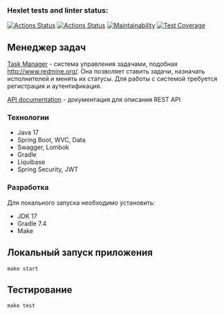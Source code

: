 ### Hexlet tests and linter status:
[![Actions Status](https://github.com/GurevichSergey/java-project-73/workflows/hexlet-check/badge.svg)](https://github.com/GurevichSergey/java-project-73/actions)
[![Actions Status](https://github.com/GurevichSergey/java-project-73/workflows/my-check/badge.svg)](https://github.com/GurevichSergey/java-project-73/actions)
[![Maintainability](https://api.codeclimate.com/v1/badges/e518efc4db665e65ecee/maintainability)](https://codeclimate.com/github/GurevichSergey/java-project-73/maintainability)
[![Test Coverage](https://api.codeclimate.com/v1/badges/e518efc4db665e65ecee/test_coverage)](https://codeclimate.com/github/GurevichSergey/java-project-73/test_coverage)

## Менеджер задач

[Task Manager](https://java-project-73-production-92a3.up.railway.app/) - система управления задачами, подобная http://www.redmine.org/. Она позволяет ставить задачи, назначать исполнителей и менять их статусы. Для работы с системой требуется регистрация и аутентификация.


[API documentation](https://java-project-73-production-92a3.up.railway.app/swagger-ui/index.html?configUrl=/v3/api-docs/swagger-config) - документация для описания REST API


### Технологии

   * Java 17
   * Spring Boot, WVC, Data
   * Swagger, Lombok
   * Gradle
   * Liquibase
   * Spring Security, JWT

### Разработка

Для локального запуска необходимо установить:

   * JDK 17
   * Gradle 7.4
   * Make
   
## Локальный запуск приложения
```
make start
```

## Тестирование
```
make test
```
